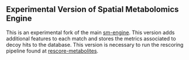 ## Experimental Version of Spatial Metabolomics Engine
This is an experimental fork of the main [sm-engine](https://github.com/METASPACE2020/sm-engine). This version adds additional features to each match and stores the metrics associated to decoy hits to the database. This version is necessary to run the rescoring pipeline found at [rescore-metabolites](https://github.com/anasilviacs/rescore-metabolites).
